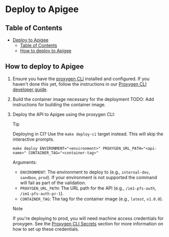 # Deploy to Apigee

## Table of Contents

- [Deploy to Apigee](#deploy-to-apigee)
  - [Table of Contents](#table-of-contents)
  - [How to deploy to Apigee](#how-to-deploy-to-apigee)

## How to deploy to Apigee

1. Ensure you have the [proxygen CLI](#proxygen-cli) installed and configured. If you haven't done this yet, follow the instructions in our [Proxygen CLI developer guide](./Proxygen_CLI.md#installation-and-configuration).

2. Build the container image necessary for the deployment
   TODO: Add instructions for building the container image.

3. Deploy the API to Apigee using the proxygen CLI:

   > [!TIP]
   > Deploying in CI? Use the `make deploy-ci` target instead. This will skip the interactive prompts.

   ```shell
   make deploy ENVIRONMENT="<environment>" PROXYGEN_URL_PATH="<api-name>" CONTAINER_TAG="<container-tag>"
   ```

   Arguments:
   - `ENVIRONMENT`: The environment to deploy to (e.g., `internal-dev`, `sandbox`, `prod`). If your environment is not supported the command will fail as part of the validation.
   - `PROXYGEN_URL_PATH`: The URL path for the API (e.g., `/im1-pfs-auth`, `/im1-pfs-auth-pr-1`).
   - `CONTAINER_TAG`: The tag for the container image (e.g., `latest`, `v1.0.0`).

   > [!NOTE]
   > If you're deploying to prod, you will need machine access credentials for proxygen. See the [Proxygen CLI Secrets](./Proxygen_CLI.md#secrets) section for more information on how to set up these credentials.
